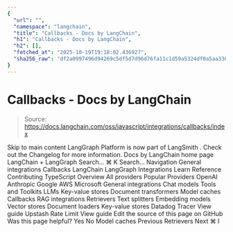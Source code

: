 ```yaml
---
{
  "url": "",
  "namespace": "langchain",
  "title": "Callbacks - Docs by LangChain",
  "h1": "Callbacks - Docs by LangChain",
  "h2": [],
  "fetched_at": "2025-10-19T19:18:02.436927",
  "sha256_raw": "df2a0997496d94269c5df5d7d96d76fa11c1d59a5324df0a5aa330204bb130d0"
}
---
```


# Callbacks - Docs by LangChain

> Source: https://docs.langchain.com/oss/javascript/integrations/callbacks/index

Skip to main content
LangGraph Platform is now part of
LangSmith
. Check out the
Changelog
for more information.
Docs by LangChain
home page
LangChain + LangGraph
Search...
⌘
K
Search...
Navigation
General integrations
Callbacks
LangChain
LangGraph
Integrations
Learn
Reference
Contributing
TypeScript
Overview
All providers
Popular Providers
OpenAI
Anthropic
Google
AWS
Microsoft
General integrations
Chat models
Tools and Toolkits
LLMs
Key-value stores
Document transformers
Model caches
Callbacks
RAG integrations
Retrievers
Text splitters
Embedding models
Vector stores
Document loaders
Key-value stores
Datadog Tracer
View guide
Upstash Rate Limit
View guide
Edit the source of this page on GitHub
Was this page helpful?
Yes
No
Model caches
Previous
Retrievers
Next
⌘
I